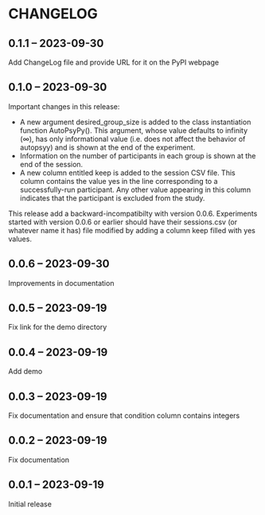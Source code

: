 # CHANGELOG

## 0.1.1 – 2023-09-30

Add ChangeLog file and provide URL for it on the PyPI webpage

## 0.1.0 – 2023-09-30

Important changes in this release:

- A new argument desired_group_size is added to the class instantiation function AutoPsyPy(). This argument, whose value defaults to infinity (∞), has only informational value (i.e. does not affect the behavior of autopsyy) and is shown at the end of the experiment.
- Information on the number of participants in each group is shown at the end of the session.
- A new column entitled keep is added to the session CSV file. This column contains the value yes in the line corresponding to a successfully-run participant. Any other value appearing in this column indicates that the participant is excluded from the study.

This release add a backward-incompatibilty with version 0.0.6. Experiments started with version 0.0.6 or earlier should have their sessions.csv (or whatever name it has) file modified by adding a column keep filled with yes values.

## 0.0.6 – 2023-09-30

Improvements in documentation

## 0.0.5 – 2023-09-19

Fix link for the demo directory

## 0.0.4 – 2023-09-19

Add demo

## 0.0.3 – 2023-09-19

Fix documentation and ensure that condition column contains integers

## 0.0.2 – 2023-09-19

Fix documentation

## 0.0.1 – 2023-09-19

Initial release

<!---
Local Variables:
ispell-local-dictionary: "american"
eval: (auto-fill-mode -1)
eval: (visual-line-mode)
eval: (flyspell-mode)
End:
--->
